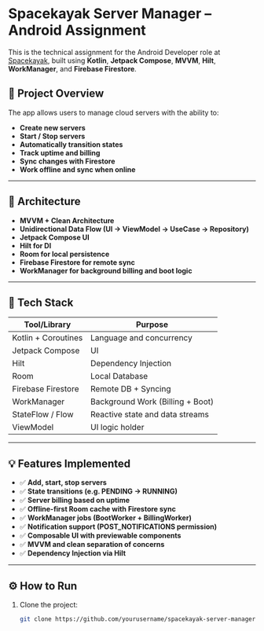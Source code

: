 # Spacekayak Server Manager – Android Assignment

This is the technical assignment for the Android Developer role at [Spacekayak](https://spacekayak.xyz), built using **Kotlin**, **Jetpack Compose**, **MVVM**, **Hilt**, **WorkManager**, and **Firebase Firestore**.

## 📱 Project Overview

The app allows users to manage cloud servers with the ability to:
- **Create new servers**
- **Start / Stop servers**
- **Automatically transition states**
- **Track uptime and billing**
- **Sync changes with Firestore**
- **Work offline and sync when online**

---

## 🧱 Architecture

- **MVVM + Clean Architecture**
- **Unidirectional Data Flow (UI → ViewModel → UseCase → Repository)**
- **Jetpack Compose UI**
- **Hilt for DI**
- **Room for local persistence**
- **Firebase Firestore for remote sync**
- **WorkManager for background billing and boot logic**

---

## 🔧 Tech Stack

| Tool/Library        | Purpose                                |
|---------------------|----------------------------------------|
| Kotlin + Coroutines | Language and concurrency               |
| Jetpack Compose     | UI                                     |
| Hilt                | Dependency Injection                   |
| Room                | Local Database                         |
| Firebase Firestore  | Remote DB + Syncing                    |
| WorkManager         | Background Work (Billing + Boot)       |
| StateFlow / Flow    | Reactive state and data streams        |
| ViewModel           | UI logic holder                        |

---

## 💡 Features Implemented

- ✅ **Add, start, stop servers**
- ✅ **State transitions (e.g. PENDING → RUNNING)**
- ✅ **Server billing based on uptime**
- ✅ **Offline-first Room cache with Firestore sync**
- ✅ **WorkManager jobs (BootWorker + BillingWorker)**
- ✅ **Notification support (POST_NOTIFICATIONS permission)**
- ✅ **Composable UI with previewable components**
- ✅ **MVVM and clean separation of concerns**
- ✅ **Dependency Injection via Hilt**

---

## ⚙️ How to Run

1. Clone the project:
   ```bash
   git clone https://github.com/yourusername/spacekayak-server-manager.git
